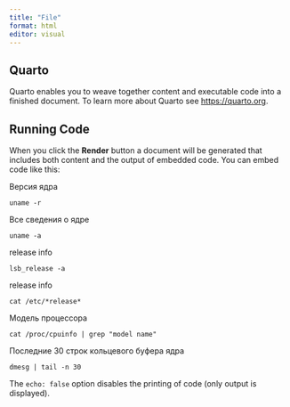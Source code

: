 ```yaml
---
title: "File"
format: html
editor: visual
---
```


## Quarto

Quarto enables you to weave together content and executable code into a finished document. To learn more about Quarto see <https://quarto.org>.

## Running Code

When you click the **Render** button a document will be generated that includes both content and the output of embedded code. You can embed code like this:

Версия ядра

```{bash}
uname -r
```

Все сведения о ядре

```{bash}
uname -a
```

release info

```{bash}
lsb_release -a
```

release info

```{bash}
cat /etc/*release*
```

Модель процессора

```{bash}
cat /proc/cpuinfo | grep "model name"
```

Последние 30 строк кольцевого буфера ядра

```{bash}
dmesg | tail -n 30
```

The `echo: false` option disables the printing of code (only output is displayed).
